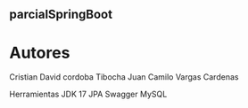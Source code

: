 ## parcialSpringBoot
# Autores 
Cristian David cordoba Tibocha
Juan Camilo Vargas Cardenas

Herramientas
JDK 17
JPA
Swagger
MySQL
